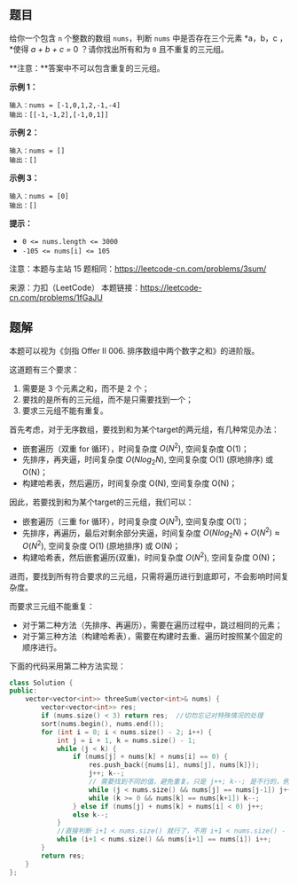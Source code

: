 ## 题目

给你一个包含 `n` 个整数的数组 `nums`，判断 `nums` 中是否存在三个元素 *a，b，c ，*使得 *a + b + c =* 0 ？请你找出所有和为 `0` 且不重复的三元组。

**注意：**答案中不可以包含重复的三元组。



**示例 1：**

```
输入：nums = [-1,0,1,2,-1,-4]
输出：[[-1,-1,2],[-1,0,1]]
```

**示例 2：**

```
输入：nums = []
输出：[]
```

**示例 3：**

```
输入：nums = [0]
输出：[]
```

 

**提示：**

- `0 <= nums.length <= 3000`
- `-105 <= nums[i] <= 105`


注意：本题与主站 15 题相同：https://leetcode-cn.com/problems/3sum/



来源：力扣（LeetCode）
本题链接：https://leetcode-cn.com/problems/1fGaJU



## 题解

本题可以视为《剑指 Offer II 006. 排序数组中两个数字之和》的进阶版。

这道题有三个要求：

1. 需要是 3 个元素之和，而不是 2 个；
2. 要找的是所有的三元组，而不是只需要找到一个；
3. 要求三元组不能有重复。



首先考虑，对于无序数组，要找到和为某个target的两元组，有几种常见办法：

- 嵌套遍历（双重 for 循环），时间复杂度 $O(N^2)$, 空间复杂度 O(1)；
- 先排序，再夹逼，时间复杂度 $O(Nlog_2N)$, 空间复杂度 O(1) (原地排序) 或 O(N)；
- 构建哈希表，然后遍历，时间复杂度 O(N), 空间复杂度 O(N)；



因此，若要找到和为某个target的三元组，我们可以：

- 嵌套遍历（三重 for 循环），时间复杂度 $O(N^3)$, 空间复杂度 O(1)；
- 先排序，再遍历，最后对剩余部分夹逼，时间复杂度 $O(Nlog_2N)+O(N^2)≈O(N^2)$, 空间复杂度 O(1) (原地排序) 或 O(N)；
- 构建哈希表，然后嵌套遍历(双重)，时间复杂度 $O(N^2)$, 空间复杂度 O(N)；



进而，要找到所有符合要求的三元组，只需将遍历进行到底即可，不会影响时间复杂度。



而要求三元组不能重复：

- 对于第二种方法（先排序、再遍历），需要在遍历过程中，跳过相同的元素；
- 对于第三种方法（构建哈希表），需要在构建时去重、遍历时按照某个固定的顺序进行。



下面的代码采用第二种方法实现：

```c++
class Solution {
public:
    vector<vector<int>> threeSum(vector<int>& nums) {
        vector<vector<int>> res;
        if (nums.size() < 3) return res;  //切勿忘记对特殊情况的处理
        sort(nums.begin(), nums.end());
        for (int i = 0; i < nums.size() - 2; i++) {
            int j = i + 1, k = nums.size() - 1;
            while (j < k) {
                if (nums[j] + nums[k] + nums[i] == 0) {
                    res.push_back({nums[i], nums[j], nums[k]});
                    j++; k--;
                    // 需要找到不同的值，避免重复。只是 j++; k--; 是不行的，例如对于输入: [-2,0,0,2,2]
                    while (j < nums.size() && nums[j] == nums[j-1]) j++;
                    while (k >= 0 && nums[k] == nums[k+1]) k--;
                } else if (nums[j] + nums[k] + nums[i] < 0) j++;
                else k--;
            }
            //直接判断 i+1 < nums.size() 就行了，不用 i+1 < nums.size() - 2，因为循环中已经有判断了
            while (i+1 < nums.size() && nums[i+1] == nums[i]) i++;
        }
        return res;
    }
};
```


